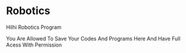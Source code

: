 # Robotics
Hilhi Robotics Program

You Are Allowed To Save Your Codes And Programs
Here And Have Full Acess With Permission
